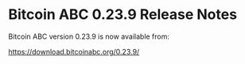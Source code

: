# Bitcoin ABC 0.23.9 Release Notes

Bitcoin ABC version 0.23.9 is now available from:

  <https://download.bitcoinabc.org/0.23.9/>


